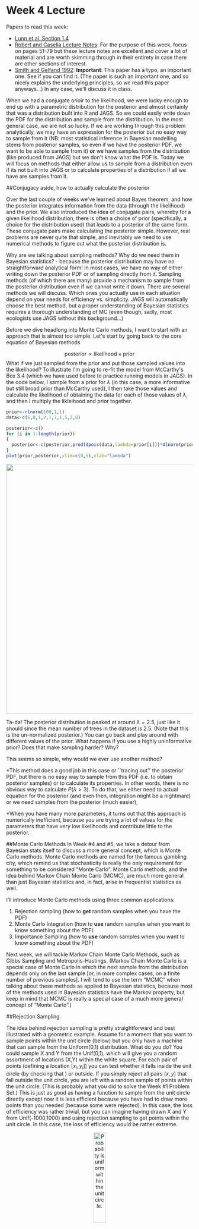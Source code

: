 Week 4 Lecture
========================================================

Papers to read this week:

* [Lunn et al. Section 1.4](https://github.com/hlynch/Bayesian2020/tree/master/_data/Lunn1.4.pdf)
* [Robert and Casella Lecture Notes](https://github.com/hlynch/Bayesian2020/tree/master/_data/MCMC-UseR.pdf): For the purpose of this week, focus on pages 51-79 but these lecture notes are excellent and cover a lot of material and are worth skimming through in their entirety in case there are other sections of interest.
* [Smith and Gelfand 1992](https://github.com/hlynch/Bayesian2020/tree/master/_data/SmithGelfand1992.pdf): **Important**: This paper has a typo, an important one. See if you can find it. (The paper is such an important one, and so nicely explains the underlying principles, so we read this paper anyways...) In any case, we'll discuss it in class.

When we had a conjugate orioir to the likelihood, we were lucky enough to end up with a parametric distribution for the posterior and almost certainly that was a distribution built into R and JAGS. So we could easily write down the PDF for the distribution and sample from the distribution. In the most general case, we are not so lucky. If we are working through this problem analytically, we may have an expression for the posterior but no easy way to sample from it (NB: most statistical inference in Bayesian modelling stems from posterior samples, so even if we have the posterior PDF, we want to be able to sample from it) **or** we have samples from the distribution (like produced from JAGS) but we don't know what the PDF is. Today we will focus on methods that either allow us to sample from a distribution even if its not built into JAGS or to calculate properties of a distribution if all we have are samples from it. 


##Conjugacy aside, how to actually calculate the posterior

Over the last couple of weeks we've learned about Bayes theorem, and how the posterior integrates information from the data (through the likelihood) and the prior. We also introduced the idea of conjugate pairs, whereby for a given likelihood distribution, there is often a choice of prior (specifically, a choice for the distribution used) that leads to a posterior of the same form. These conjugate pairs make calculating the posterior simple. However, real problems are never quite that simple, and inevitably we need to use numerical methods to figure out what the posterior distribution is.

Why are we talking about sampling methods? Why do we need them in Bayesian statistics? - because the posterior distribution may have no straightforward analytical form! In most cases, we have no way of either writing down the posterior PDF or of sampling directly from it. Sampling methods (of which there are many) provide a mechanism to sample from the posterior distribution even if we cannot write it down. There are several methods we will discuss. Which ones you actually use in each situation depend on your needs for efficiency vs. simplicity. JAGS will automatically choose the best method, but a proper understanding of Bayesian statistics requires a thorough understanding of MC (even though, sadly, most ecologists use JAGS without this background...)

Before we dive headlong into Monte Carlo methods, I want to start with an approach that is almost too simple.  Let's start by going back to the core equation of Bayesian methods

$$
\mbox{posterior} \propto \mbox{likelihood} \times \mbox{prior}
$$
What if we just sampled from the prior and put those sampled values into the likelihood? To illustrate I'm going to re-fit the model from McCarthy's Box 3.4 (which we have used before to practice running models in JAGS). In the code below, I sample from a prior for $\lambda$ (in this case, a more informative but still broad prior than McCarthy used), I then take those values and calculate the likelihood of obtaining the data for each of those values of $\lambda$, and then I multiply the likleihood and prior together. 


```r
prior<-rlnorm(100,1,1)
data<-c(6,0,1,2,1,7,1,5,2,0)

posterior<-c()
for (i in 1:length(prior))
{
  posterior<-c(posterior,prod(dpois(data,lambda=prior[i]))*dlnorm(prior[i],1,1))
}
plot(prior,posterior,xlim=c(0,5),xlab="lambda")
```

<img src="Week-4-lecture_files/figure-html/unnamed-chunk-1-1.png" width="672" />

Ta-da! The posterior distribution is peaked at around $\lambda=2.5$, just like it should since the mean number of trees in the dataset is 2.5. (Note that this is the un-normalized posterior.) You can go back and play around with different values of the prior. What happens if you use a highly uninformative prior? Does that make sampling harder? Why?

This seems so simple, why would we ever use another method? 

*This method does a good job in this case or ``tracing out'' the posterior PDF, but there is no easy way to sample from this PDF (i.e. to obtain posterior samples) or to calculate its properties. In other words, there is no obvious way to calculate $P(\lambda > 3)$. To do that, we either need to actual equation for the posterior (and even then, integration might be a nightmare) or we need samples from the posterior (much easier),

*When you have many more parameters, it turns out that this approach is numerically inefficient, because you are trying a lot of values for the parameters that have very low likelihoods and contribute little to the posterior. 

##Monte Carlo Methods
In Week #4 and #5, we take a detour from Bayesian stats itself to discuss a more general concept, which is Monte Carlo methods. Monte Carlo methods are named for the famous gambling city, which remind us that stochasticity is really the only requirement for something to be considered “Monte Carlo”. Monte Carlo methods, and the idea behind Markov Chain Monte Carlo (MCMC), are much more general than just Bayesian statistics and, in fact, arise in frequentist statistics as well.

I’ll introduce Monte Carlo methods using three common applications:

1) Rejection sampling (how to **get** random samples when you have the PDF)
2) Monte Carlo Integration (how to **use** random samples when you want to know something about the PDF)
3) Importance Sampling (how to **use** random samples when you want to know something about the PDF)

Next week, we will tackle Markov Chain Monte Carlo Methods, such as Gibbs Sampling and Metropolis-Hastings. (Markov Chain Monte Carlo is a special case of Monte Carlo in which the next sample from the distribution depends only on the last sample [or, in more complex cases, on a finite number of previous samples]. I will tend to use the term “MCMC” when talking about these methods as applied to Bayesian statistics, because most of the methods used in Bayesian statistics have the Markov property, but keep in mind that MCMC is really a special case of a much more general concept of “Monte Carlo”.)

##Rejection Sampling

The idea behind rejection sampling is pretty straightforward and best illustrated with a geometric example. Assume for a moment that you want to sample points within the unit circle (below) but you only have a machine that can sample from the Uniform(0,1) distribution. What do you do? You could sample X and Y from the Unif(0,1), which will give you a random assortment of locations (X,Y) within the white square. For each pair of points (defining a location $[x_i, y_i]$) you can test whether it falls inside the unit circle (by checking that ) or outside. If you simply reject all pairs $(x,y)$ that fall outside the unit circle, you are left with a random sample of points within the unit circle. (This is probably what you did to solve the Week #1 Problem Set.) This is just as good as having a function to sample from the unit circle directly except now it is less efficient because you have had to draw more points than you needed (because some were rejected). In this case, the loss of efficiency was rather trivial, but you can imagine having drawn X and Y from Unif(-1000,1000) and using rejection sampling to get points within the unit circle. In this case, the loss of efficiency would be rather extreme. 

<div class="figure" style="text-align: center">
<img src="UniformCircle.png" alt="Probability is uniform within the unit circle." width="25%" />
<p class="caption">(\#fig:unnamed-chunk-2)Probability is uniform within the unit circle.</p>
</div>

Now that we have the basic picture, we can see how this might apply to a real problem. Rejection sampling is based on the idea that you may not be able to draw from the distribution you really want, but you can sample from a distribution that includes (in a statistical sense) the distribution you want and reject samples accordingly.

Assume $target(x)$ is the distribution you would like to draw from – we call this the “target distribution”. The basic idea is that you take a distribution $proposal(x)$ that you **can** sample from (we call this the “candidate" or "proposal" distribution because it generate candidates for the accept-reject part; sometimes this is also called the "proposal distribution" because it is the distribution used to propose samples that are either rejected or accepted), and you scale it by some number M so that you guarantee that $M*proposal(x)$ is always greater than or equal to $target(x)$. (NB: The more traditional letters for the target and candidate distributions are p() and q() but here I am using proposal() and target() to be consistent with the notes that follow. As might be understood by now, the actual letters used is irrelevant, but I'll try and keep everything consistent to minimize confusion.)

What is M? You want M to be only as large as it needs to be (Why?), so we calculate M as

$$
M = sup_{x}\left(\frac{target(x)}{proposal(x)}\right)
$$
or, to look at it another way

$$
1 = sup_{x}\left(\frac{target(x)}{M*proposal(x)}\right)
$$

In words, this simply says that the **largest** you would want $target(x)/M*proposal(x)$ to be is 1.

OK, so now let’s assume that you have figured out what $M$ needs to be. The pseudocode lays out the basic algorithm to draw N samples from the target distribution (NB: Here f(x)=proposal(x) and g(x)=target(x)):

<div class="figure" style="text-align: center">
<img src="RejectionFigure.png" alt="Pseudocode for the rejection sampling." width="50%" />
<p class="caption">(\#fig:unnamed-chunk-3)Pseudocode for the rejection sampling.</p>
</div>

Note that the draw from the uniform is just a mechanism for accepting values from the target distribution with probability $target(x)/M*proposal(x)$. If it makes more sense, you could use a draw from the Bernoulli instead, i.e.

$$
x^{(i)} \sim proposal(x) \\
\mbox{if rBinom} \left(1,\frac{target(x)}{M*proposal(x)}\right)
$$

The analogy I might use is that of carving out a sandcastle from a pile of sand. The first task is to pile up enough sand that the pile is higher than the tallest part of the castle, and then the second task is to carve away at the sand until you get the shape you want. Rejection sampling is just carving away at the big shapeless pile of sand to get the distribution you wanted in the first place.

To walk through a simple example, I've borrowed a nice example nearly verbatim from Jarad Neimi's [blog](https://www.jarad.me/teaching/2013/10/03/rejection-sampling) where we take the Beta distribution as the target we want to sample from (pretending, for a moment, that this is not in base R) and the Unif(0,1) as the candidate distribution we actually can sample from. So in this example, and using the notation above, g(x) is the Beta distribution and f(x) is the Uniform distribution.


```r
a = 5
b = 12
target = function(x) dbeta(x,a,b)
proposal = dunif
```

(Note the highly unorthodox use of the function dunif. I have left Jarad's code as is for illustration. Here he is simply taking the function dunif and creating a new function ''proposal'' that is the same function but now with a new name. He has done this to make it clear that the Uniform is being used as the proposal distribution.)

First we will calculate M so we know that the acceptance probability is never greater than 1. Once we have that, we loop through the prior samples, calculate the acceptance porobability, and then we flip a coin to see whether that sample from the prior is accepted (and kept) or rejected (and discarded). Note that while this loop through prior samples could be written more efficiently (vectorizing the loop), I have used the loop to make the steps clearer.


```r
mode = (a-1)/(a+b-2)
M = target(mode)
1/M
```

```
## [1] 0.2745091
```

```r
n = 10000
prior_samples = runif(n,0,1)
accepted_samples<-c()
for (i in 1:length(prior_samples))
{
  accept_prob <- (target(prior_samples[i])/(M*proposal(prior_samples[i])))
  accept_decision <- rbinom(n=1,size=1,prob=accept_prob)
  if (accept_decision==1) {accepted_samples <- c(accepted_samples,prior_samples[i])} 
}
hist(prior_samples,breaks=seq(0,1,0.02))
hist(accepted_samples,add=T,col=rgb(0.5,1,1,0.7),breaks=seq(0,1,0.02))
```

<img src="Week-4-lecture_files/figure-html/unnamed-chunk-5-1.png" width="672" />

We will write some code in lab to actually practice doing this.

##Adaptive Rejection Sampling

I won’t say much about adaptive rejections sampling, except to say that it tunes the candidate distribution over time to increase the acceptance ratio and speed up the sampling.

##Monte Carlo Integration

The idea behind Monte Carlo integration is very simple. Let’s say you have a probability distribution f(x) and you want to know the E[X]. If you knew the pdf analytically, you could simply calculate the expectation as follows:

$$
E[X] = \int_{-\infty}^{\infty} xf(x)dx
$$
But what do you do if you don’t know the equation for $f(x)$ but you do have some way of sampling from $f(x)$? (in other words, some black box method for generating random draws ${x_{1},x_{2},x_{3},...,x_{N}}$, but no idea what’s in the black box...) In this case, you can estimate the expectation by

$$
E[X] \approx \frac{1}{N}\sum_{i=1}^{N}x_{i}
$$

Remember that the expected value E[X] is simply the value you would expect if you sampled from $f(x)$. The expected value is just the mean of all values from $f(x)$, in which case you can simply use the draws that you have in lieu of having the full pdf describing $f(x)$.

This can be extended for an arbitrarily complex function $g(x)$, so that

$$
E[g(X)] = \int_{-\infty}^{\infty}g(x)f(x)dx
$$
is approximated by

$$
E[g(X)] \approx \frac{1}{N}\sum_{i=1}^{N}g(x_{i})
$$
Notice that this is really no more complicated, its simply saying that you draw from $f(x)$, plug those values into $g()$ and then average all those values of $g(x)$!

How good is this estimate?

$$
SE_{E[g(x)]} = \sqrt{\frac{s^{2}_{g(x)}}{N}}
$$
where $s^{2}_{g(x)}$ is the sample variance of $g(X)$

$$
s^{2}_{g(x)} = \frac{1}{N-1}\sum^{N}_{1}(g(x_{t})-E[g(x)])^2
$$
(This is closely tied to some of the ideas we discussed in Biometry regarding bootstrap sampling. The basic idea is the same: Samples from $f(x)$ can be used in lieu of $f(x)$ for approximations of quantities involving $f(x)$. The quality of those approximations increases as the number of samples used increases.)

##Sometimes you just want the integral...

So far, we've been focused on using MC integration to calculate an expected value, but really it is a more general strategy for calculating an integral. Let's say we want to know the integral of some function over the interval $[a,b)$.

We can use the $Unif(a,b)$ distribution to help us, by using it for $f(x)$ in the equation above, i.e. as the distribution we can draw easily from. To see that, lets re-write the initial integral as

$$
\int^{b}_{a}g(x)\frac{(b-a)}{(b-a)}dx = (b-a)\int^{b}_{a}g(x)\frac{1}{(b-a)}dx = (b-a)\int^{b}_{a}g(x)f(x)dx
$$
The last version here looks like what we had up above. So we now draw from $f(x)=Unif(a,b)$ and plug those draws into our function $g(x)$

$$
(b-a)\left[\frac{1}{N}\sum^{N}_{i=1}g(x_{i})\right] = \sum^{N}_{i=1}g(x_{i}) \times \frac{(b-a)}{N}
$$
I've re-written this on the right hand side because it connects it to the geometric interpretation illustrated in the figure.

<div class="figure" style="text-align: center">
<img src="BayesianIntegration.png" alt="The left hand figure is just the Riemann sum version of integration. The right hand side is what we are essentially doing with Monte Carlo integration. Instead of drawing equal spaced boxes along the x-axis, we are sampling values along the x axes from a uniform distribution and then using those values to calculate the function $g(x)$. Figure adapted from Jarosz (2008)." width="100%" />
<p class="caption">(\#fig:unnamed-chunk-6)The left hand figure is just the Riemann sum version of integration. The right hand side is what we are essentially doing with Monte Carlo integration. Instead of drawing equal spaced boxes along the x-axis, we are sampling values along the x axes from a uniform distribution and then using those values to calculate the function $g(x)$. Figure adapted from Jarosz (2008).</p>
</div>

Note that the term Monte Carlo Integration is sometimes replaced by, or used synonymously with the phrase Monte Carlo simulation. Don’t let this confuse you. The idea behind both of these terms is simply that you can replace a probability distribution function (which may be a conditional probability distribution) with samples from that probability distribution function.

In one-dimension, this all seems rather too simple to be of any use, but in multi-dimensional problems, these methods are essential. The reason is that if you have $T$ multidimensional draws from $f(\vec{X})$ (where I am using vector notation explicitly to denote the fact that each draw contains $>1$ element), then you can make inference about any particular component by using the draws for that component **completely ignoring the other components**. Why does this work? Because the draws from the multidimensional distribution “average out” (heuristically speaking) the other components which might be related. In other words, to the extent that the pdf involves correlations among components, **the draws from the multidimensional distribution reflect those underlying correlations already**, and you can use the marginal distributions directly without concern for the multidimensionality of it. (Why this is so exciting will become clearer as we get into more detailed Bayesian examples...)

We will play around this this in lab as well.

##Importance Sampling

Importance sampling is similar to MC integration, and uses a bit of a trick to get from a distribution you can’t easily sample from, to one you can.

Let’s say that $g(x)$ above is a distribution that you cannot easily sample from. You can get around this problem by finding a similar distribution that you can sample from, using

$$
g(x) = proposal(x)\frac{target(x)}{proposal(x)}
$$
What have we gained? Well, what we can do is sample from $proposal(x)$ and weight these draws by the ratio $\frac{target(x)}{proposal(x)}$.

Now we can get E[X] (or, similarly, the E[target(x)]), by drawing from $proposal(x)$ to get a chain of values $x_{i} \sim proposal()$ and calculating

$$
\frac{1}{N}\sum^{N}_{i=1}x_{i}\frac{target(x_{i})}{proposal(x_{i})}
$$
How useful is this method? The challenge here is in finding a good distribution $proposal(x)$ that has sufficient probability over the range that is important for target(x), but you don’t want something so “flat” that you end up sampling a lot of x values that don’t really contribute to the expected value of interest.

##Sampling Importance Resampling

Notice that in the above discussion of Importance Sampling, I only showed you how to use the Importance Ratios to calculate expectations, but we didn’t actually discuss how to use this method to get samples from the distribution itself. This procedure is called Sampling Importance Resampling, and we will go over it and the discussion by Smith and Gelfand (1992) in lab.
